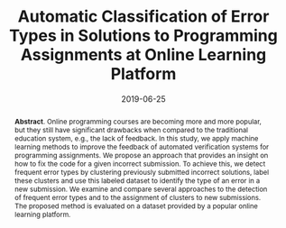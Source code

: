 ---
title: "Automatic Classification of Error Types in Solutions to Programming Assignments at Online Learning Platform"
authors: '<i>Artyom Lobanov, Timofey Bryksin, and Alexey Shpilman</i>'
collection: publications
permalink: /publication/2019-06-25-stepik
date: 2019-06-25
venue: "proceedings of <b>AIED'19</b>"
paperurl: 'https://doi.org/10.1007/978-3-030-23207-8_33'
pdf: 'https://arxiv.org/abs/2107.06009'
counter_id: 'C10'
level: 'A'
abstract: "<p><b>Abstract</b>. Online programming courses are becoming more and more popular, but they still have significant drawbacks when compared to the traditional education system, e.g., the lack of feedback. In this study, we apply machine learning methods to improve the feedback of automated verification systems for programming assignments. We propose an approach that provides an insight on how to fix the code for a given incorrect submission. To achieve this, we detect frequent error types by clustering previously submitted incorrect solutions, label these clusters and use this labeled dataset to identify the type of an error in a new submission. We examine and compare several approaches to the detection of frequent error types and to the assignment of clusters to new submissions. The proposed method is evaluated on a dataset provided by a popular online learning platform.</p>"
---